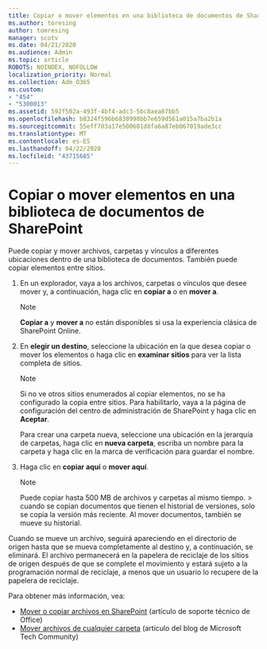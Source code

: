 ```yaml
---
title: Copiar o mover elementos en una biblioteca de documentos de SharePoint
ms.author: toresing
author: tomresing
manager: scotv
ms.date: 04/21/2020
ms.audience: Admin
ms.topic: article
ROBOTS: NOINDEX, NOFOLLOW
localization_priority: Normal
ms.collection: Adm_O365
ms.custom:
- "454"
- "5300013"
ms.assetid: 592f502a-493f-4bf4-adc3-5bc8aea87bb5
ms.openlocfilehash: b8324f596b6830998bb7e659d561a015a7ba2b1a
ms.sourcegitcommit: 55eff703a17e500681d8fa6a87eb067019ade3cc
ms.translationtype: MT
ms.contentlocale: es-ES
ms.lasthandoff: 04/22/2020
ms.locfileid: "43715685"
---
```

# <a name="copy-or-move-items-in-a-sharepoint-document-library"></a>Copiar o mover elementos en una biblioteca de documentos de SharePoint

Puede copiar y mover archivos, carpetas y vínculos a diferentes ubicaciones dentro de una biblioteca de documentos. También puede copiar elementos entre sitios. 
  
1. En un explorador, vaya a los archivos, carpetas o vínculos que desee mover y, a continuación, haga clic en **copiar a** o en **mover a**.

    > [!NOTE]
    > **Copiar a** y **mover a** no están disponibles si usa la experiencia clásica de SharePoint Online.
  
2. En **elegir un destino**, seleccione la ubicación en la que desea copiar o mover los elementos o haga clic en **examinar sitios** para ver la lista completa de sitios.

    > [!NOTE]
    > Si no ve otros sitios enumerados al copiar elementos, no se ha configurado la copia entre sitios. Para habilitarlo, vaya a la página de configuración del centro de administración de SharePoint y haga clic en **Aceptar**.
  
    Para crear una carpeta nueva, seleccione una ubicación en la jerarquía de carpetas, haga clic en **nueva carpeta**, escriba un nombre para la carpeta y haga clic en la marca de verificación para guardar el nombre.

3. Haga clic en **copiar aquí** o **mover aquí**.

    > [!NOTE]
    > Puede copiar hasta 500 MB de archivos y carpetas al mismo tiempo. > cuando se copian documentos que tienen el historial de versiones, solo se copia la versión más reciente. Al mover documentos, también se mueve su historial.
  
 Cuando se mueve un archivo, seguirá apareciendo en el directorio de origen hasta que se mueva completamente al destino y, a continuación, se eliminará. El archivo permanecerá en la papelera de reciclaje de los sitios de origen después de que se complete el movimiento y estará sujeto a la programación normal de reciclaje, a menos que un usuario lo recupere de la papelera de reciclaje.

Para obtener más información, vea:

 - [Mover o copiar archivos en SharePoint](https://support.office.com/article/move-or-copy-files-in-sharepoint-00e2f483-4df3-46be-a861-1f5f0c1a87bc) (artículo de soporte técnico de Office)
 - [Mover archivos de cualquier carpeta](https://techcommunity.microsoft.com/t5/Microsoft-SharePoint-Blog/Now-move-files-anywhere-in-Office-365-SharePoint-and-OneDrive/ba-p/146973) (artículo del blog de Microsoft Tech Community)  